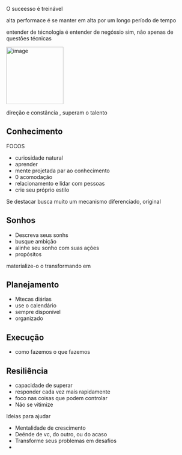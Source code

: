 O suceesso é treinável 

alta performace é se manter em alta por um longo período de tempo


 entender de técnologia é entender de negóssio sim, não apenas de  questões técnicas 
 
 
<img width="152" alt="image" src="https://github.com/MatheusLCSantos7/AcademiaStFNN/assets/93961602/ab816eb3-b396-4048-801f-b0ce3a2b537c">

direção e constância , superam o talento 

## Conhecimento
FOCOS 

- curiosidade natural
- aprender 
- mente projetada par ao conhecimento 
- 0 acomodação 
- relacionamento e lidar com pessoas
- crie seu próprio estilo 


Se destacar busca muito um mecanismo diferenciado, original

## Sonhos 

- Descreva seus sonhs
- busque ambição
- alinhe seu sonho com suas ações
- propósitos

materialize-o o transformando em 

## Planejamento

- Mtecas diárias 
- use o calendário
- sempre disponível
- organizado

## Execução 

- como fazemos o que fazemos 

## Resiliência

- capacidade de superar
- responder cada vez mais rapidamente 
- foco nas coisas que podem controlar 
- Não se vitimize 


Ideias para ajudar

- Mentalidade de crescimento 
- Deénde de vc, do outro, ou do acaso
- Transforme seus problemas em desafios
- 



